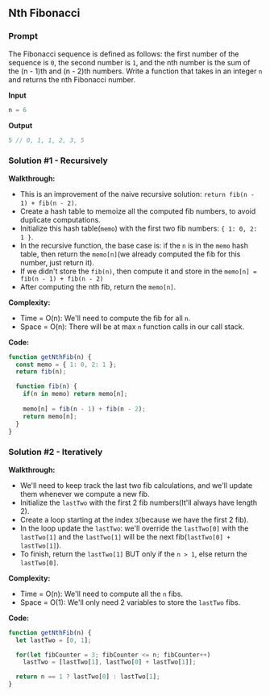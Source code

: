 ## Nth Fibonacci

### Prompt

The Fibonacci sequence is defined as follows: the first number of the sequence is `0`, the second number is `1`, and the nth number is the sum of the (n - 1)th and (n - 2)th numbers. Write a function that takes in an integer `n` and returns the nth Fibonacci number.
  

**Input**
```js
n = 6
```

**Output**
```js
5 // 0, 1, 1, 2, 3, 5
```

### Solution #1 - Recursively

__Walkthrough:__
- This is an improvement of the naive recursive solution: `return fib(n - 1) + fib(n - 2)`.
- Create a hash table to memoize all the computed fib numbers, to avoid duplicate computations.
- Initialize this hash table(`memo`) with the first two fib numbers: `{ 1: 0, 2: 1 }`.
- In the recursive function, the base case is: if the `n` is in the `memo` hash table, then return the `memo[n]`(we already computed the fib for this number, just return it).
- If we didn't store the `fib(n)`, then compute it and store in the `memo[n] = fib(n - 1) + fib(n - 2)`
- After computing the nth fib, return the `memo[n]`.

__Complexity:__
- Time = O(n): We'll need to compute the fib for all `n`.
- Space = O(n): There will be at max `n` function calls in our call stack.

__Code:__

```js
function getNthFib(n) {
  const memo = { 1: 0, 2: 1 };
  return fib(n);

  function fib(n) {
    if(n in memo) return memo[n];
		
    memo[n] = fib(n - 1) + fib(n - 2);
    return memo[n];
  }
}
```

### Solution #2 - Iteratively

__Walkthrough:__
- We'll need to keep track the last two fib calculations, and we'll update them whenever we compute a new fib.
- Initialize the `lastTwo` with the first 2 fib numbers(It'll always have length 2).
- Create a loop starting at the index `3`(because we have the first 2 fib).
- In the loop update the `lastTwo`: we'll override the `lastTwo[0]` with the `lastTwo[1]` and the `lastTwo[1]` will be the next fib(`lastTwo[0] + lastTwo[1]`).
- To finish, return the `lastTwo[1]` BUT only if the `n > 1`, else return the `lastTwo[0]`.

__Complexity:__
- Time = O(n): We'll need to compute all the `n` fibs.
- Space = O(1): We'll only need 2 variables to store the `lastTwo` fibs.

__Code:__

```js
function getNthFib(n) {
  let lastTwo = [0, 1];

  for(let fibCounter = 3; fibCounter <= n; fibCounter++)
    lastTwo = [lastTwo[1], lastTwo[0] + lastTwo[1]];

  return n == 1 ? lastTwo[0] : lastTwo[1];
}
```